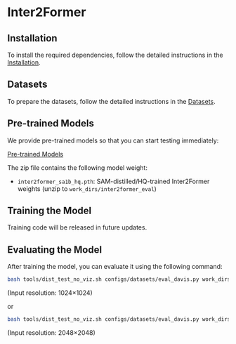 # Inter2Former
## Installation

To install the required dependencies, follow the detailed instructions in the [Installation](./INSTALL.md).

## Datasets

To prepare the datasets, follow the detailed instructions in the [Datasets](./DATASETS.md).

## Pre-trained Models

We provide pre-trained models so that you can start testing immediately:

[Pre-trained Models](https://mega.nz/file/Z7lxRAya#B0xOGs97dI4Qi_QRI2-3qLghmvKUQKm-4RF_UIbg54U)

The zip file contains the following model weight:
- `inter2former_sa1b_hq.pth`: SAM-distilled/HQ-trained Inter2Former weights (unzip to `work_dirs/inter2former_eval`)


## Training the Model

Training code will be released in future updates.

## Evaluating the Model

After training the model, you can evaluate it using the following command:

```bash
bash tools/dist_test_no_viz.sh configs/datasets/eval_davis.py work_dirs/inter2former_eval/inter2former_sa1b_hq.pth 4 -c configs/eval_custom/ts1024.py
```
(Input resolution: 1024×1024)

or

```bash
bash tools/dist_test_no_viz.sh configs/datasets/eval_davis.py work_dirs/inter2former_eval/inter2former_sa1b_hq.pth 4 -c configs/eval_custom/ts2048.py
```
(Input resolution: 2048×2048)
